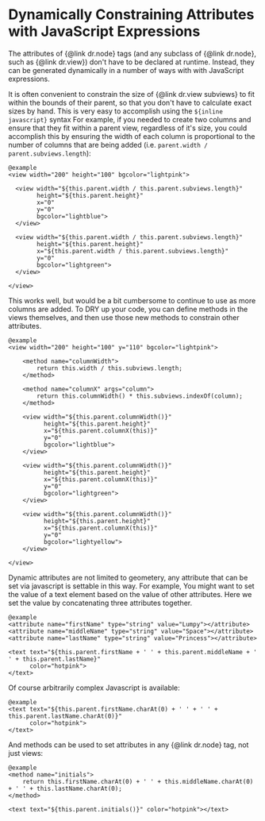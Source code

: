 # Dynamically Constraining Attributes with JavaScript Expressions

The attributes of {@link dr.node} tags (and any subclass of {@link dr.node}, such as {@link dr.view}) don't have to be declared at runtime.  Instead, they can be generated dynamically in a number of ways with with JavaScript expressions.

It is often convenient to constrain the size of {@link dr.view subviews} to fit within the bounds of their parent, so that you don't have to calculate exact sizes by hand.  This is very easy to accomplish using the `${inline javascript}` syntax  For example, if you needed to create two columns and ensure that they fit within a parent view, regardless of it's size, you could accomplish this by ensuring the width of each column is proportional to the number of columns that are being added (i.e. `parent.width / parent.subviews.length`):  

    @example
    <view width="200" height="100" bgcolor="lightpink">

      <view width="${this.parent.width / this.parent.subviews.length}" 
            height="${this.parent.height}" 
            x="0" 
            y="0" 
            bgcolor="lightblue">
      </view>
    
      <view width="${this.parent.width / this.parent.subviews.length}" 
            height="${this.parent.height}" 
            x="${this.parent.width / this.parent.subviews.length}" 
            y="0" 
            bgcolor="lightgreen">
      </view>
      
    </view>

This works well, but would be a bit cumbersome to continue to use as more columns are added.  To DRY up your code, you can define methods in the views themselves, and then use those new methods to constrain other attributes.

    @example
    <view width="200" height="100" y="110" bgcolor="lightpink">

        <method name="columnWidth">
            return this.width / this.subviews.length;
        </method>

        <method name="columnX" args="column">
            return this.columnWidth() * this.subviews.indexOf(column);
        </method>

        <view width="${this.parent.columnWidth()}"
              height="${this.parent.height}"
              x="${this.parent.columnX(this)}"
              y="0"
              bgcolor="lightblue">
        </view>

        <view width="${this.parent.columnWidth()}"
              height="${this.parent.height}"
              x="${this.parent.columnX(this)}"
              y="0"
              bgcolor="lightgreen">
        </view>

        <view width="${this.parent.columnWidth()}"
              height="${this.parent.height}"
              x="${this.parent.columnX(this)}"
              y="0"
              bgcolor="lightyellow">
        </view>

    </view>

Dynamic attributes are not limited to geometery, any attribute that can be set via javascript is settable in this way.  For example, You might want to set the value of a text element based on the value of other attributes. Here we set the value by concatenating three attributes together.

    @example
    <attribute name="firstName" type="string" value="Lumpy"></attribute>
    <attribute name="middleName" type="string" value="Space"></attribute>
    <attribute name="lastName" type="string" value="Princess"></attribute>
    
    <text text="${this.parent.firstName + ' ' + this.parent.middleName + ' ' + this.parent.lastName}" 
          color="hotpink">
    </text>
        
Of course arbitrarily complex Javascript is available:
     
    @example    
    <text text="${this.parent.firstName.charAt(0) + ' ' + ' ' + this.parent.lastName.charAt(0)}" 
          color="hotpink">
    </text>
     
And methods can be used to set attributes in any {@link dr.node} tag, not just views:
     
    @example
    <method name="initials">
        return this.firstName.charAt(0) + ' ' + this.middleName.charAt(0) + ' ' + this.lastName.charAt(0);
    </method>
    
    <text text="${this.parent.initials()}" color="hotpink"></text>

